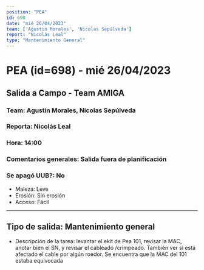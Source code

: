 ```yaml
---
position: "PEA"
id: 698
date: "mié 26/04/2023"
team: ['Agustin Morales', 'Nicolas Sepúlveda']
report: "Nicolás Leal"
type: "Mantenimiento General"
---
```


# PEA (id=698) - mié 26/04/2023
## Salida a Campo - Team AMIGA
### Team: Agustin Morales, Nicolas Sepúlveda
### Reporta: Nicolás Leal
### Hora: 14:00
### Comentarios generales: Salida fuera de planificación
### Se apagó UUB?: No 
- Maleza: Leve
- Erosión: Sin erosión
- Acceso: Fácil
---------
## Tipo de salida: Mantenimiento general
   - Descripción de la tarea: levantar el ekit de Pea 101, revisar la MAC, anotar bien el SN, y revisar el cableado /crimpeado. También ver si está afectado el cable por algún roedor.
Se encuentra que la MAC del 101 estaba equivocada
